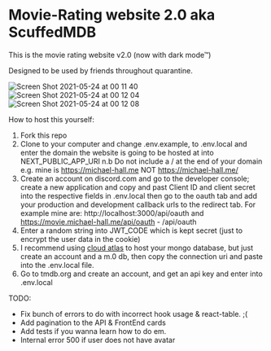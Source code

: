 # Movie-Rating website 2.0 aka ScuffedMDB

This is the movie rating website v2.0 (now with dark mode&trade;)

Designed to be used by friends throughout quarantine.

![Screen Shot 2021-05-24 at 00 11 40](https://user-images.githubusercontent.com/47287285/119243076-915ad800-bb5b-11eb-96c3-a943db35e4ea.png)
![Screen Shot 2021-05-24 at 00 12 04](https://user-images.githubusercontent.com/47287285/119243077-928c0500-bb5b-11eb-80f5-f0412ee8a3c5.png)
![Screen Shot 2021-05-24 at 00 12 08](https://user-images.githubusercontent.com/47287285/119243078-93bd3200-bb5b-11eb-9691-957cb1336ec0.png)

How to host this yourself:

1. Fork this repo
2. Clone to your computer and change .env.example, to .env.local and enter the domain the website is going to be hosted at into NEXT_PUBLIC_APP_URI n.b Do not include a / at the end of your domain e.g. mine is https://michael-hall.me NOT https://michael-hall.me/
3. Create an account on discord.com and go to the developer console; create a new application and copy and past Client ID and client secret into the respective fields in .env.local then go to the oauth tab and add your production and development callback urls to the redirect tab. For example mine are: http://localhost:3000/api/oauth and https://movie.michael-hall.me/api/oauth - <yourdomain>/api/oauth
4. Enter a random string into JWT_CODE which is kept secret (just to encrypt the user data in the cookie)
5. I recommend using [cloud atlas](https://www.mongodb.com/cloud/atlas) to host your mongo database, but just create an account and a m.0 db, then copy the connection uri and paste into the .env.local file.
6. Go to tmdb.org and create an account, and get an api key and enter into .env.local

TODO:

- Fix bunch of errors to do with incorrect hook usage & react-table. ;(
- Add pagination to the API & FrontEnd cards
- Add tests if you wanna learn how to do em.
- Internal error 500 if user does not have avatar
